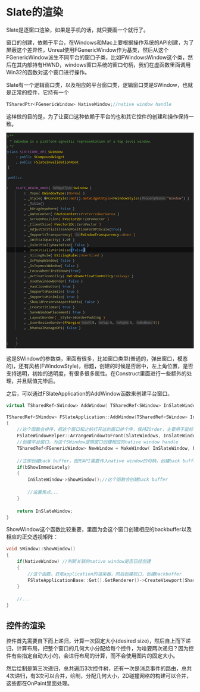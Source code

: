 # Slate的渲染

Slate是逐窗口渲染，如果是手机的话，就只要画一个就行了。



窗口的创建，依赖于平台，在Windows和Mac上要根据操作系统的API创建，为了屏蔽这个差异性，Unreal使用FGenericWindow作为基类，然后从这个FGenericWindow派生不同平台的窗口子类，比如FWindowsWindow这个类，然后在其内部持有HWND，windows窗口系统的窗口句柄，我们在虚函数里面调用Win32的函数对这个窗口进行操作。



Slate有一个逻辑窗口类，以及相应的平台窗口类，逻辑窗口类是SWindow，也就是正常的控件，它持有一个

```c++
TSharedPtr<FGenericWindow> NativeWindow;//native window handle
```

这样做的目的是，为了让窗口这种依赖于平台的也和其它控件的创建和操作保持一致。

![](_static/Image/Slate/SWindow.png)

这是SWindow的参数类，里面有很多，比如窗口类型(普通的，弹出窗口，模态的)，还有风格(FWindowStyle)，标题，创建的时候是否居中，左上角位置，是否支持透明，初始的透明度，有很多很多属性。在Construct里面进行一些额外的处理，并且赋值完毕后。

之后，可以通过FSlateApplication的AddWindow函数来创建平台窗口。

```C++
virtual TSharedRef<SWindow> AddWindow( TSharedRef<SWindow> InSlateWindow, const bool bShowImmediately = true ) override;//这个bShowImmediately控制这个窗口是否立即创建RenderTarget，用于窗口的绘制
```



```c++
TSharedRef<SWindow> FSlateApplication::AddWindow(TSharedRef<SWindow> InSlateWindow, const bool bShowImmediately = true)
{
    //这个函数会排序，把这个窗口和之前打开过的窗口排个序，保持ZOrder，主要用于鼠标事件的穿透路由，从顶层窗口散播下去
	FSlateWindowHelper::ArrangeWindowToFront(SlateWindows, InSlateWindow);
    //创建平台窗口，为这个SWindow逻辑窗口创建相应的native window handle
	TSharedRef<FGenericWindow> NewWindow = MakeWindow( InSlateWindow, bShowImmediately );
    
    //立即创建back buffer，图形API需要传入native window的句柄，创建back buffer
    if(bShowImmediately)
    {
        InSlateWindow->ShowWindow();//这个函数会创建back buffer
        
        //设置焦点...
    }
    
    return InSlateWindow;
}
```



ShowWindow这个函数比较重要，里面为会这个窗口创建相应的backbuffer以及相应的正交透视矩阵：

```c++
void SWindow::ShowWindow()
{
	if(NativeWindow) //判断关联的native window是否已经创建
	{
		//这个函数，获取application的渲染器，然后创建视口，创建backbuffer
		FSlateApplicationBase::Get().GetRenderer()->CreateViewport(SharedThis(this));
	}
	
	//...
}
```





## 控件的渲染

控件首先需要自下而上递归，计算一次固定大小(desired size)，然后自上而下递归，计算布局，把整个窗口的几何大小分配给每个控件，为啥要两次递归？因为控件有些指定自动大小的，会进行布局的计算，而不会使用图片的固定大小。



然后绘制是第三次递归，总共遍历3次控件树，还有一次是消息事件的路由，总共4次递归，有3次可以合并，绘制，分配几何大小，2D碰撞网格的构建可以合并，这些都在OnPaint里面处理。





















